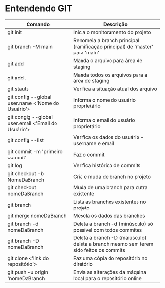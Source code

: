 # Entendendo GIT

|Comando|Descrição|
|-|-|
| git init | Inicia o monitoramento do projeto |
| git branch -M main| Renomeia a branch principal (ramificação principal) de 'master' para 'main'|
| git add <NomeDoArquivo>| Manda o arquivo para área de staging |
| git add . | Manda todos os arquivos para a área de staging |
| git stauts | Verifica a situação atual dos arquivo|
| git config --global user.name <'Nome do Usuário'> | Informa o nome do usuário proprietário |
| git congig --global user.email <'Email do Usuário'> | Informa o email do usuário proprietário |
| git config --list | Verifica os dados do usuário - username e email |
| git commit -m 'primeiro commit' | Faz o commit |
| git log | Verifica histórico de commits |
| git checkout -b NomeDaBranch | Cria e muda de branch no projeto |
| git checkout nomeDaBranch| Muda de uma branch para outra existente |
| git branch | Lista as branches existentes no projeto |
| git merge nomeDaBranch | Mescla os dados das branches|
| git branch -d nomeDaBranch| Deleta a branch -d (minúsculo) só possível com todos commites|
| git branch -D nomeDaBranch| Deleta a branch -D (maiúsculo) deleta a branch mesmo sem terem sido feitos os commits|
| git clone <'link do repositório'>| Faz uma cópia do repositório no diretório |
| git push -u origin 'nomeDaBranch| Envia as alterações da máquina local para o repositório online |
